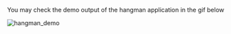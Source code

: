 You may check the demo output of the hangman application in the gif below

![hangman_demo](https://user-images.githubusercontent.com/47264501/111257506-40050880-8641-11eb-8367-2d07140b9add.gif)

